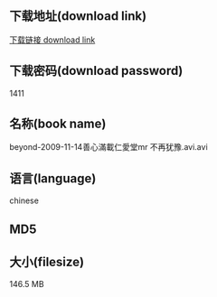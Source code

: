 ## 下载地址(download link)
[下载链接 download link](https://tutu365.netlify.app/?s=beyond-2009-11-14%E5%96%84%E5%BF%83%E6%BB%BF%E8%BC%89%E4%BB%81%E6%84%9B%E5%A0%82mr+%E4%B8%8D%E5%86%8D%E7%8A%B9%E8%B1%AB.avi)

## 下载密码(download password)
1411

## 名称(book name)
beyond-2009-11-14善心滿載仁愛堂mr 不再犹豫.avi.avi

## 语言(language)
chinese

## MD5


## 大小(filesize)
146.5 MB
